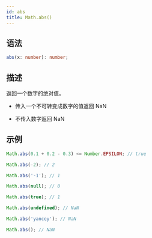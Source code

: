```yaml
---
id: abs
title: Math.abs()
---
```


## 语法

```ts
abs(x: number): number;
```

## 描述

返回一个数字的绝对值。

- 传入一个不可转变成数字的值返回 NaN

- 不传入数字返回 NaN

## 示例

```js
Math.abs(0.1 + 0.2 - 0.3) <= Number.EPSILON; // true

Math.abs(-2); // 2

Math.abs('-1'); // 1

Math.abs(null); // 0

Math.abs(true); // 1

Math.abs(undefined); // NaN

Math.abs('yancey'); // NaN

Math.abs(); // NaN
```

